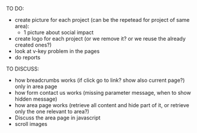 TO DO:
- create picture for each project (can be the repetead for project of same area):
    - 1 picture about social impact
- create logo for each project (or we remove it? or we reuse the already created ones?)    
- look at v-key problem in the pages
- do reports

TO DISCUSS:
- how breadcrumbs works (if click go to link? show also current page?) only in area page
- how form contact us works (missing parameter message, when to show hidden message)
- how area page works (retrieve all content and hide part of it, or retrieve only the one relevant to area?)
- Discuss the area page in javascript
- scroll images
